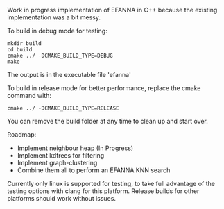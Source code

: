 Work in progress implementation of EFANNA in C++ because the existing
implementation was a bit messy.

To build in debug mode for testing:

```
mkdir build
cd build
cmake ../ -DCMAKE_BUILD_TYPE=DEBUG
make
```

The output is in the executable file 'efanna'

To build in release mode for better performance, replace the cmake
command with:
```
cmake ../ -DCMAKE_BUILD_TYPE=RELEASE
```

You can remove the build folder at any time to clean up and start over.

Roadmap:
* Implement neighbour heap (In Progress)
* Implement kdtrees for filtering
* Implement graph-clustering
* Combine them all to perform an EFANNA KNN search

Currently only linux is supported for testing, to take full advantage of the
testing options with clang for this platform. Release builds for
other platforms should work without issues.
